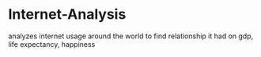 # Internet-Analysis
analyzes internet usage around the world to find relationship it had on gdp, life expectancy, happiness
